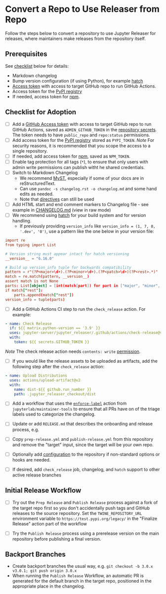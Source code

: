 # Convert a Repo to Use Releaser from Repo

Follow the steps below to convert a repository to use Jupyter Releaser for releases, where maintainers make releases from the repository itself.

## Prerequisites

See [checklist](#Checklist-for-Adoption) below for details:

- Markdown changelog
- Bump version configuration (if using Python), for example [hatch](https://hatch.pypa.io/latest/)
- [Access token](https://docs.github.com/en/github/authenticating-to-github/creating-a-personal-access-token) with access to target GitHub repo to run GitHub Actions.
- Access token for the [PyPI registry](https://packaging.python.org/guides/publishing-package-distribution-releases-using-github-actions-ci-cd-workflows/#saving-credentials-on-github)
- If needed, access token for [npm](https://docs.npmjs.com/creating-and-viewing-access-tokens).

## Checklist for Adoption

- [ ] Add a [GitHub Access token](https://docs.github.com/en/github/authenticating-to-github/creating-a-personal-access-token) with access to target GitHub repo to run GitHub Actions, saved as
      `ADMIN_GITHUB_TOKEN` in the [repository secrets](https://docs.github.com/en/actions/reference/encrypted-secrets#creating-encrypted-secrets-for-a-repository).
      The token needs to have `public_repo` and `repo:status` permissions.
- [ ] Add access token for the [PyPI registry](https://packaging.python.org/guides/publishing-package-distribution-releases-using-github-actions-ci-cd-workflows/#saving-credentials-on-github) stored as `PYPI_TOKEN`.
      _Note_ For security reasons, it is recommended that you scope the access
      to a single repository.
- [ ] If needed, add access token for [npm](https://docs.npmjs.com/creating-and-viewing-access-tokens), saved as `NPM_TOKEN`.
- [ ] Enable tag protection for all tags (`*`), to ensure that only users
      with admin write permissions can publish witht he shared credentials.
- [ ] Switch to Markdown Changelog
  - We recommend [MyST](https://myst-parser.readthedocs.io/en/latest/?badge=latest), especially if some of your docs are in reStructuredText.
  - Can use `pandoc -s changelog.rst -o changelog.md` and some hand edits as needed.
  - Note that [directives](https://myst-parser.readthedocs.io/en/latest/using/syntax.html#syntax-directives) can still be used
- [ ] Add HTML start and end comment markers to Changelog file - see example in [CHANGELOG.md](https://github.com/jupyter-server/jupyter_releaser/blob/main/CHANGELOG.md) (view in raw mode)
- [ ] We recommend using [hatch](https://hatch.pypa.io/latest/) for your
      build system and for version handling.
  - If previously providing `version_info` like `version_info = (1, 7, 0, '.dev', '0')`, use a pattern like the one below in your version file:

```toml
import re
from typing import List

# Version string must appear intact for hatch versioning
__version__ = "6.16.0"

# Build up version_info tuple for backwards compatibility
pattern = r"(?P<major>\d+).(?P<minor>\d+).(?P<patch>\d+)(?P<rest>.*)"
match = re.match(pattern, __version__)
assert match is not None
parts: List[object] = [int(match[part]) for part in ["major", "minor", "patch"]]
if match["rest"]:
    parts.append(match["rest"])
version_info = tuple(parts)
```

- [ ] Add a GitHub Actions CI step to run the `check_release` action. For example:

```yaml
- name: Check Release
  if: ${{ matrix.python-version == '3.9' }}
  uses: jupyter-server/jupyter_releaser/.github/actions/check-release@v1
  with:
    token: ${{ secrets.GITHUB_TOKEN }}
```

_Note_ The check release action needs `contents: write` [permission](https://docs.github.com/en/actions/reference/authentication-in-a-workflow#modifying-the-permissions-for-the-github_token).

- [ ] If you would like the release assets to be uploaded as artifacts, add the following step after the `check_release` action:

```yaml
- name: Upload Distributions
  uses: actions/upload-artifact@v2
  with:
    name: dist-${{ github.run_number }}
    path: .jupyter_releaser_checkout/dist
```

- [ ] Add a workflow that uses the [`enforce-label`](https://github.com/jupyterlab/maintainer-tools#enforce-labels) action from `jupyterlab/maintainer-tools` to ensure that all PRs have on of the triage labels used to
      categorize the changelog.

- [ ] Update or add `RELEASE.md` that describes the onboarding and release process, e.g.

- [ ] Copy `prep-release.yml` and `publish-release.yml` from this repository
      and remove the "target" input, since the target will be your own repo.

- [ ] Optionally add [configuration](#Configuration) to the repository if non-standard options or hooks are needed.

- [ ] If desired, add `check_release` job, changelog, and `hatch` support to other active release branches

## Initial Release Workflow

- [ ] Try out the `Prep Release` and `Publish Release` process against a fork of the target repo first so you don't accidentally push tags and GitHub releases to the source repository. Set the `TWINE_REPOSITORY_URL` environment variable to `https://test.pypi.org/legacy/` in the "Finalize Release" action part of the workflow

- [ ] Try the `Publish Release` process using a prerelease version on the main
      repository before publishing a final version.

## Backport Branches

- Create backport branches the usual way, e.g. `git checkout -b 3.0.x v3.0.1; git push origin 3.0.x`
- When running the `Publish Release` Workflow, an automatic PR is generated for the default branch
  in the target repo, positioned in the appropriate place in the changelog.
